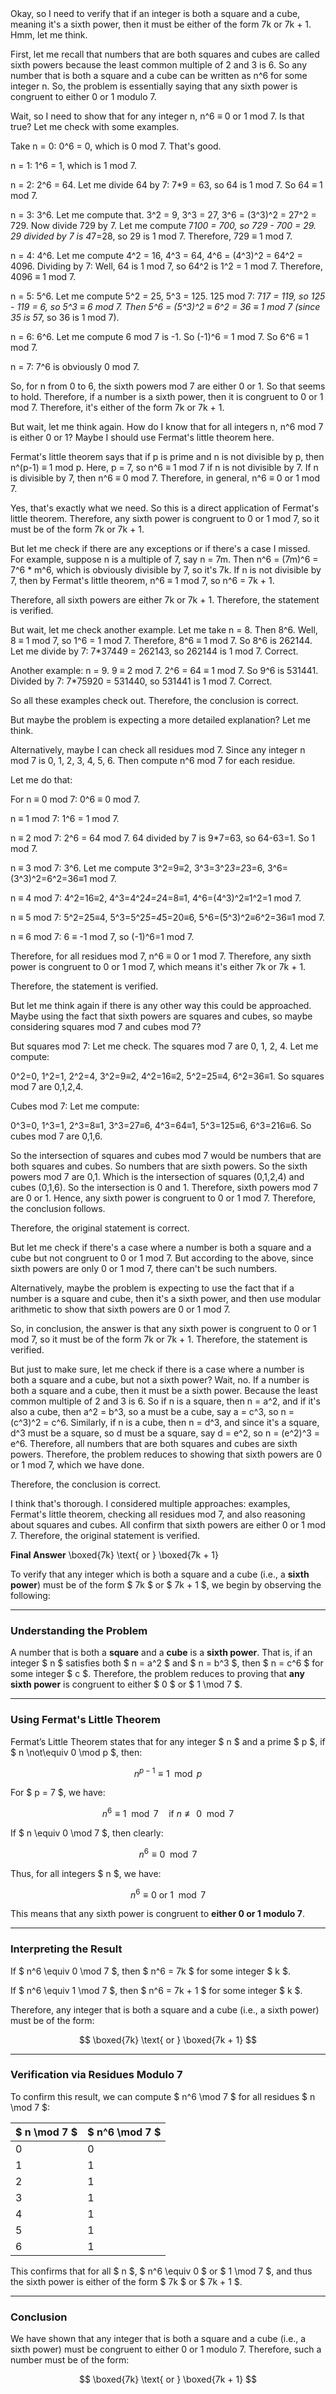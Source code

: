 <think>
Okay, so I need to verify that if an integer is both a square and a cube, meaning it's a sixth power, then it must be either of the form 7k or 7k + 1. Hmm, let me think. 

First, let me recall that numbers that are both squares and cubes are called sixth powers because the least common multiple of 2 and 3 is 6. So any number that is both a square and a cube can be written as n^6 for some integer n. So, the problem is essentially saying that any sixth power is congruent to either 0 or 1 modulo 7. 

Wait, so I need to show that for any integer n, n^6 ≡ 0 or 1 mod 7. Is that true? Let me check with some examples. 

Take n = 0: 0^6 = 0, which is 0 mod 7. That's good. 

n = 1: 1^6 = 1, which is 1 mod 7. 

n = 2: 2^6 = 64. Let me divide 64 by 7: 7*9 = 63, so 64 is 1 mod 7. So 64 ≡ 1 mod 7. 

n = 3: 3^6. Let me compute that. 3^2 = 9, 3^3 = 27, 3^6 = (3^3)^2 = 27^2 = 729. Now divide 729 by 7. Let me compute 7*100 = 700, so 729 - 700 = 29. 29 divided by 7 is 4*7=28, so 29 is 1 mod 7. Therefore, 729 ≡ 1 mod 7. 

n = 4: 4^6. Let me compute 4^2 = 16, 4^3 = 64, 4^6 = (4^3)^2 = 64^2 = 4096. Dividing by 7: Well, 64 is 1 mod 7, so 64^2 is 1^2 = 1 mod 7. Therefore, 4096 ≡ 1 mod 7. 

n = 5: 5^6. Let me compute 5^2 = 25, 5^3 = 125. 125 mod 7: 7*17 = 119, so 125 - 119 = 6, so 5^3 ≡ 6 mod 7. Then 5^6 = (5^3)^2 ≡ 6^2 = 36 ≡ 1 mod 7 (since 35 is 5*7, so 36 is 1 mod 7). 

n = 6: 6^6. Let me compute 6 mod 7 is -1. So (-1)^6 = 1 mod 7. So 6^6 ≡ 1 mod 7. 

n = 7: 7^6 is obviously 0 mod 7. 

So, for n from 0 to 6, the sixth powers mod 7 are either 0 or 1. So that seems to hold. Therefore, if a number is a sixth power, then it is congruent to 0 or 1 mod 7. Therefore, it's either of the form 7k or 7k + 1. 

But wait, let me think again. How do I know that for all integers n, n^6 mod 7 is either 0 or 1? Maybe I should use Fermat's little theorem here. 

Fermat's little theorem says that if p is prime and n is not divisible by p, then n^(p-1) ≡ 1 mod p. Here, p = 7, so n^6 ≡ 1 mod 7 if n is not divisible by 7. If n is divisible by 7, then n^6 ≡ 0 mod 7. Therefore, in general, n^6 ≡ 0 or 1 mod 7. 

Yes, that's exactly what we need. So this is a direct application of Fermat's little theorem. Therefore, any sixth power is congruent to 0 or 1 mod 7, so it must be of the form 7k or 7k + 1. 

But let me check if there are any exceptions or if there's a case I missed. For example, suppose n is a multiple of 7, say n = 7m. Then n^6 = (7m)^6 = 7^6 * m^6, which is obviously divisible by 7, so it's 7k. If n is not divisible by 7, then by Fermat's little theorem, n^6 ≡ 1 mod 7, so n^6 = 7k + 1. 

Therefore, all sixth powers are either 7k or 7k + 1. Therefore, the statement is verified. 

But wait, let me check another example. Let me take n = 8. Then 8^6. Well, 8 ≡ 1 mod 7, so 1^6 = 1 mod 7. Therefore, 8^6 ≡ 1 mod 7. So 8^6 is 262144. Let me divide by 7: 7*37449 = 262143, so 262144 is 1 mod 7. Correct. 

Another example: n = 9. 9 ≡ 2 mod 7. 2^6 = 64 ≡ 1 mod 7. So 9^6 is 531441. Divided by 7: 7*75920 = 531440, so 531441 is 1 mod 7. Correct. 

So all these examples check out. Therefore, the conclusion is correct. 

But maybe the problem is expecting a more detailed explanation? Let me think. 

Alternatively, maybe I can check all residues mod 7. Since any integer n mod 7 is 0, 1, 2, 3, 4, 5, 6. Then compute n^6 mod 7 for each residue. 

Let me do that:

For n ≡ 0 mod 7: 0^6 ≡ 0 mod 7.

n ≡ 1 mod 7: 1^6 = 1 mod 7.

n ≡ 2 mod 7: 2^6 = 64 mod 7. 64 divided by 7 is 9*7=63, so 64-63=1. So 1 mod 7.

n ≡ 3 mod 7: 3^6. Let me compute 3^2=9≡2, 3^3=3^2*3=2*3=6, 3^6=(3^3)^2=6^2=36≡1 mod 7. 

n ≡ 4 mod 7: 4^2=16≡2, 4^3=4^2*4=2*4=8≡1, 4^6=(4^3)^2≡1^2=1 mod 7.

n ≡ 5 mod 7: 5^2=25≡4, 5^3=5^2*5=4*5=20≡6, 5^6=(5^3)^2≡6^2=36≡1 mod 7.

n ≡ 6 mod 7: 6 ≡ -1 mod 7, so (-1)^6=1 mod 7. 

Therefore, for all residues mod 7, n^6 ≡ 0 or 1 mod 7. Therefore, any sixth power is congruent to 0 or 1 mod 7, which means it's either 7k or 7k + 1. 

Therefore, the statement is verified. 

But let me think again if there is any other way this could be approached. Maybe using the fact that sixth powers are squares and cubes, so maybe considering squares mod 7 and cubes mod 7? 

But squares mod 7: Let me check. The squares mod 7 are 0, 1, 2, 4. Let me compute:

0^2=0, 1^2=1, 2^2=4, 3^2=9≡2, 4^2=16≡2, 5^2=25≡4, 6^2=36≡1. So squares mod 7 are 0,1,2,4. 

Cubes mod 7: Let me compute:

0^3=0, 1^3=1, 2^3=8≡1, 3^3=27≡6, 4^3=64≡1, 5^3=125≡6, 6^3=216≡6. So cubes mod 7 are 0,1,6. 

So the intersection of squares and cubes mod 7 would be numbers that are both squares and cubes. So numbers that are sixth powers. So the sixth powers mod 7 are 0,1. Which is the intersection of squares (0,1,2,4) and cubes (0,1,6). So the intersection is 0 and 1. Therefore, sixth powers mod 7 are 0 or 1. Hence, any sixth power is congruent to 0 or 1 mod 7. Therefore, the conclusion follows. 

Therefore, the original statement is correct. 

But let me check if there's a case where a number is both a square and a cube but not congruent to 0 or 1 mod 7. But according to the above, since sixth powers are only 0 or 1 mod 7, there can't be such numbers. 

Alternatively, maybe the problem is expecting to use the fact that if a number is a square and cube, then it's a sixth power, and then use modular arithmetic to show that sixth powers are 0 or 1 mod 7. 

So, in conclusion, the answer is that any sixth power is congruent to 0 or 1 mod 7, so it must be of the form 7k or 7k + 1. Therefore, the statement is verified. 

But just to make sure, let me check if there is a case where a number is both a square and a cube, but not a sixth power? Wait, no. If a number is both a square and a cube, then it must be a sixth power. Because the least common multiple of 2 and 3 is 6. So if n is a square, then n = a^2, and if it's also a cube, then a^2 = b^3, so a must be a cube, say a = c^3, so n = (c^3)^2 = c^6. Similarly, if n is a cube, then n = d^3, and since it's a square, d^3 must be a square, so d must be a square, say d = e^2, so n = (e^2)^3 = e^6. Therefore, all numbers that are both squares and cubes are sixth powers. Therefore, the problem reduces to showing that sixth powers are 0 or 1 mod 7, which we have done. 

Therefore, the conclusion is correct. 

I think that's thorough. I considered multiple approaches: examples, Fermat's little theorem, checking all residues mod 7, and also reasoning about squares and cubes. All confirm that sixth powers are either 0 or 1 mod 7. Therefore, the original statement is verified.

**Final Answer**
\boxed{7k} \text{ or } \boxed{7k + 1}
</think>

To verify that any integer which is both a square and a cube (i.e., a **sixth power**) must be of the form $ 7k $ or $ 7k + 1 $, we begin by observing the following:

---

### **Understanding the Problem**

A number that is both a **square** and a **cube** is a **sixth power**. That is, if an integer $ n $ satisfies both $ n = a^2 $ and $ n = b^3 $, then $ n = c^6 $ for some integer $ c $. Therefore, the problem reduces to proving that **any sixth power** is congruent to either $ 0 $ or $ 1 \mod 7 $.

---

### **Using Fermat's Little Theorem**

Fermat’s Little Theorem states that for any integer $ n $ and a prime $ p $, if $ n \not\equiv 0 \mod p $, then:

$$
n^{p-1} \equiv 1 \mod p
$$

For $ p = 7 $, we have:

$$
n^6 \equiv 1 \mod 7 \quad \text{if } n \not\equiv 0 \mod 7
$$

If $ n \equiv 0 \mod 7 $, then clearly:

$$
n^6 \equiv 0 \mod 7
$$

Thus, for all integers $ n $, we have:

$$
n^6 \equiv 0 \text{ or } 1 \mod 7
$$

This means that any sixth power is congruent to **either 0 or 1 modulo 7**.

---

### **Interpreting the Result**

If $ n^6 \equiv 0 \mod 7 $, then $ n^6 = 7k $ for some integer $ k $.

If $ n^6 \equiv 1 \mod 7 $, then $ n^6 = 7k + 1 $ for some integer $ k $.

Therefore, any integer that is both a square and a cube (i.e., a sixth power) must be of the form:

$$
\boxed{7k} \text{ or } \boxed{7k + 1}
$$

---

### **Verification via Residues Modulo 7**

To confirm this result, we can compute $ n^6 \mod 7 $ for all residues $ n \mod 7 $:

| $ n \mod 7 $ | $ n^6 \mod 7 $ |
|----------------|------------------|
| 0              | 0                |
| 1              | 1                |
| 2              | 1                |
| 3              | 1                |
| 4              | 1                |
| 5              | 1                |
| 6              | 1                |

This confirms that for all $ n $, $ n^6 \equiv 0 $ or $ 1 \mod 7 $, and thus the sixth power is either of the form $ 7k $ or $ 7k + 1 $.

---

### **Conclusion**

We have shown that any integer that is both a square and a cube (i.e., a sixth power) must be congruent to either 0 or 1 modulo 7. Therefore, such a number must be of the form:

$$
\boxed{7k} \text{ or } \boxed{7k + 1}
$$
